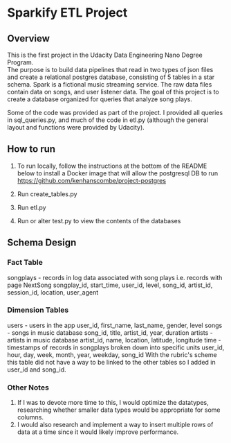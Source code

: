 # Sparkify ETL Project

## Overview

This is the first project in the Udacity Data Engineering Nano Degree Program.  
The purpose is to build data pipelines that read in two types of json files and create a relational postgres database, consisting of 5 tables in a star schema.
Spark is a fictional music streaming service.  The raw data files contain data on songs, and user listener data.  The goal of this project is to create a database organized for queries that analyze song plays.  

Some of the code was provided as part of the project.  I provided all queries in sql_queries.py, and much of the code in etl.py (although the general layout and functions were provided by Udacity).

## How to run
1. To run locally, follow the instructions at the bottom of the README below to install a Docker image that will allow the postgresql DB to run
https://github.com/kenhanscombe/project-postgres

2. Run create_tables.py

3. Run etl.py

4. Run or alter test.py to view the contents of the databases


## Schema Design

### Fact Table
songplays - records in log data associated with song plays i.e. records with page NextSong
    songplay_id, start_time, user_id, level, song_id, artist_id, session_id, location, user_agent

### Dimension Tables
users - users in the app
    user_id, first_name, last_name, gender, level
songs - songs in music database
    song_id, title, artist_id, year, duration
artists - artists in music database
    artist_id, name, location, latitude, longitude
time - timestamps of records in songplays broken down into specific units
    user_id, hour, day, week, month, year, weekday, song_id
    With the rubric's scheme this table did not have a way to be linked to the other tables so I added in user_id and song_id.
        
        

### Other Notes
1. If I was to devote more time to this, I would optimize the datatypes, researching whether smaller data types would be appropriate for some columns.
2. I would also research and implement a way to insert multiple rows of data at a time since it would likely improve performance.